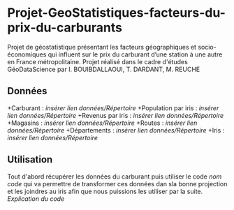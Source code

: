 # Projet-GeoStatistiques-facteurs-du-prix-du-carburants
Projet de géostatistique présentant les facteurs géographiques et socio-économiques qui influent sur le prix du carburant d’une station à une autre en France métropolitaine.
Projet réalisé dans le cadre d'études GéoDataScience par I. BOUIBDALLAOUI, T. DARDANT, M. REUCHE

## Données
+Carburant : _insérer lien données/Répertoire_
+Population par iris : _insérer lien données/Répertoire_
+Revenus par iris : _insérer lien données/Répertoire_
+Magasins : _insérer lien données/Répertoire_
+Routes : _insérer lien données/Répertoire_
+Départements : _insérer lien données/Répertoire_
+Iris : _insérer lien données/Répertoire_

## Utilisation 
Tout d'abord récupérer les données du carburant puis utiliser le code _nom code_ qui va permettre de transformer ces données dan sla bonne projection et les joindres au iris afin que nous puissions les utiliser par la suite. 
_Explication du code_

  
